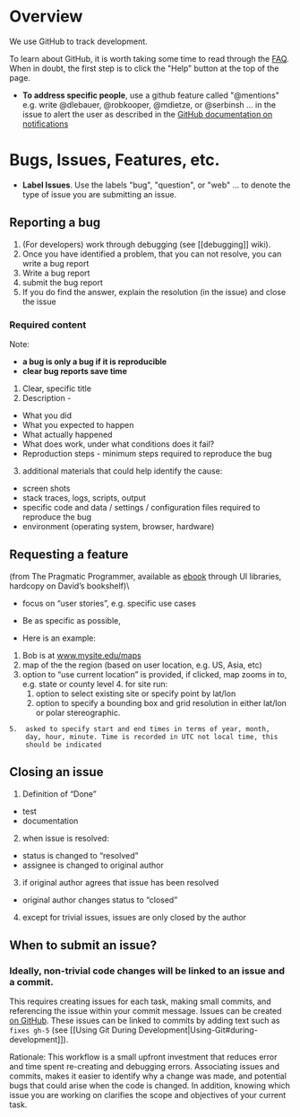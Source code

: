 Overview
=========

We use GitHub to track development. 

To learn about GitHub, it is worth taking some time to read through the [FAQ](https://help.github.com/). When in doubt, the first step is to click the "Help" button at the top of the page.

* **To address specific people**, use a github feature called "@mentions" e.g. write @dlebauer, @robkooper, @mdietze, or @serbinsh ... in the issue to alert the user as described in the [GitHub documentation on notifications](https://help.github.com/articles/notifications)


Bugs, Issues, Features, etc.
============================

* **Label Issues**. Use the labels "bug", "question", or "web" ... to denote the type of issue you are submitting an issue.

Reporting a bug
---------------

1. (For developers) work through debugging (see [[debugging]] wiki). 
2. Once you have identified a problem, that you can not resolve, you can write a bug report
3. Write a bug report
4. submit the bug report
5. If you do find the answer, explain the resolution (in the issue) and close the issue

### Required content

Note: 

* **a bug is only a bug if it is reproducible**
* **clear bug reports save time**

1.  Clear, specific title
2.  Description - 
 * What you did
 * What you expected to happen
 * What actually happened
 * What does work, under what conditions does it fail?
 * Reproduction steps - minimum steps required to reproduce the bug
3. additional materials that could help identify the cause:
 * screen shots
 * stack traces, logs, scripts, output
 * specific code and data / settings / configuration files required to reproduce the bug
 * environment (operating system, browser, hardware)

Requesting a feature
--------------------

(from The Pragmatic Programmer, available as
[ebook](http://proquestcombo.safaribooksonline.com/0-201-61622-X/223)
through UI libraries, hardcopy on David’s bookshelf)\

* focus on “user stories”, e.g. specific use cases
* Be as specific as possible, 

* Here is an example:

 1.  Bob is at www.mysite.edu/maps
 2.  map of the the region (based on user location, e.g. US, Asia, etc)
 3.  option to “use current location” is provided, if clicked, map zooms in to, e.g. state or county level
    4.  for site run:
        1.  option to select existing site or specify point by lat/lon
        2.  option to specify a bounding box and grid resolution in
            either lat/lon or polar stereographic.

    5.  asked to specify start and end times in terms of year, month,
        day, hour, minute. Time is recorded in UTC not local time, this
        should be indicated

Closing an issue
----------------

1. Definition of “Done”
 * test
 * documentation
2.  when issue is resolved:
 * status is changed to “resolved”
 * assignee is changed to original author
3. if original author agrees that issue has been resolved
 * original author changes status to “closed”
4.  except for trivial issues, issues are only closed by the author 

When to submit an issue?
-----------------------

### Ideally, non-trivial code changes will be linked to an issue and a commit.

This requires creating issues for each task, making small commits, and referencing the issue within your commit message. Issues can be created [on GitHub](https://github.com/PecanProject/pecan/issues/new). These issues can be linked to commits by adding text such as `fixes gh-5` (see [[Using Git During Development|Using-Git#during-development]]).

Rationale: This workflow is a small upfront investment that reduces error and time spent re-creating and debugging errors. Associating issues and commits, makes it easier to identify why a change was made, and potential bugs that could arise when the code is changed. In addition, knowing which issue you are working on clarifies the scope and objectives of your current task. 
